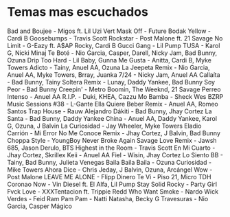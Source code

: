 # Temas mas escuchados 
Bad and Boujee - Migos ft. Lil Uzi Vert
Mask Off - Future
Bodak Yellow - Cardi B
Goosebumps - Travis Scott
Rockstar - Post Malone ft. 21 Savage
No Limit - G-Eazy ft. A$AP Rocky, Cardi B
Gucci Gang - Lil Pump
TUSA - Karol G, Nicki Minaj
Te Boté - Nio Garcia, Casper, Darell, Nicky Jam, Bad Bunny, Ozuna
Drip Too Hard - Lil Baby, Gunna
Me Gusta - Anitta, Cardi B, Myke Towers
Adicto - Tainy, Anuel AA, Ozuna
La Jeepeta Remix - Nio Garcia, Anuel AA, Myke Towers, Brray, Juanka
7/24 - Nicky Jam, Anuel AA
Callaíta - Bad Bunny, Tainy
Soltera Remix - Lunay, Daddy Yankee, Bad Bunny
Soy Peor - Bad Bunny
Creepin' - Metro Boomin, The Weeknd, 21 Savage
Perreo Intenso - Anuel AA
R.I.P. - Duki, KHEA, Cazzu
Mo Bamba - Sheck Wes
BZRP Music Sessions #38 - L-Gante
Ella Quiere Beber Remix - Anuel AA, Romeo Santos
Trap House - Rauw Alejandro
Dákiti - Bad Bunny, Jhay Cortez
La Santa - Bad Bunny, Daddy Yankee
China - Anuel AA, Daddy Yankee, Karol G, Ozuna, J Balvin
La Curiosidad - Jay Wheeler, Myke Towers
Eladio Carrión - Mi Error
No Me Conoce Remix - Jhay Cortez, J Balvin, Bad Bunny
Choppa Style - YoungBoy Never Broke Again
Savage Love Remix - Jawsh 685, Jason Derulo, BTS
Highest in the Room - Travis Scott
En Mi Cuarto - Jhay Cortez, Skrillex
Keii - Anuel AA
Fiel - Wisin, Jhay Cortez
Lo Siento BB - Tainy, Bad Bunny, Julieta Venegas
Baila Baila Baila - Ozuna
Curiosidad - Mike Towers
Ahora Dice - Chris Jeday, J Balvin, Ozuna, Arcángel
Wow - Post Malone
LEAVE ME ALONE - Flipp Dinero
Te Vi - Piso 21, Micro TDH
Coronao Now - Vin Diesel ft. El Alfa, Lil Pump
Stay Solid Rocky - Party Girl
Fvck Love - XXXTentacion ft. Trippie Redd
Who Want Smoke - Nardo Wick
Verdes - Feid
Ram Pam Pam - Natti Natasha, Becky G
Travesuras - Nio Garcia, Casper Mágico